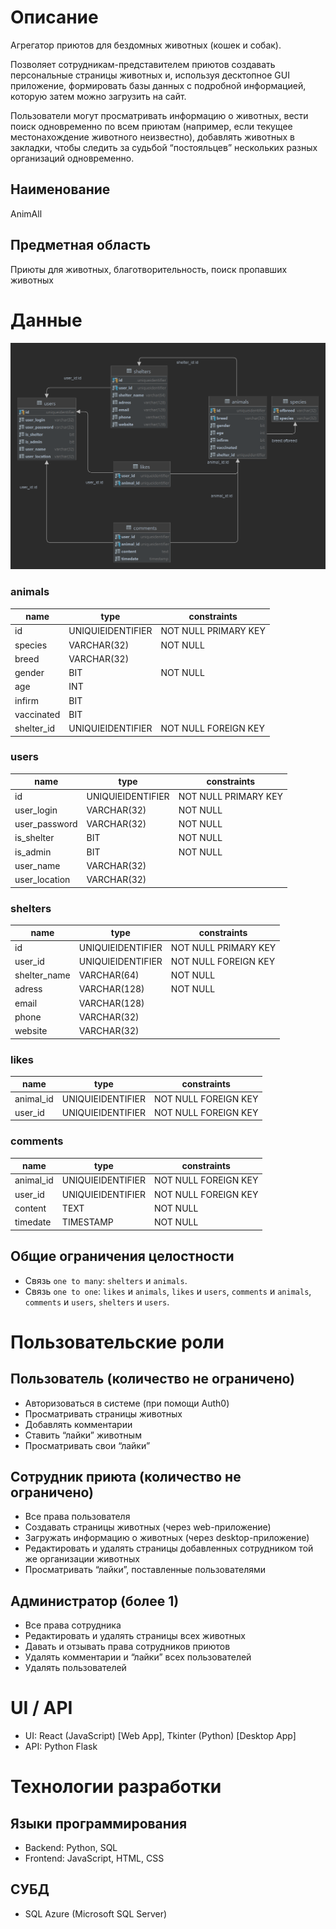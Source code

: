# Описание
Агрегатор приютов для бездомных животных (кошек и собак). 

Позволяет сотрудникам-представителем приютов создавать персональные страницы животных и, используя десктопное GUI приложение, формировать базы данных с подробной информацией, которую затем можно загрузить на сайт.

Пользователи могут просматривать информацию о животных, вести поиск одновременно по всем приютам (например, если текущее местонахождение животного неизвестно), добавлять животных в закладки, чтобы следить за судьбой “постояльцев” нескольких разных организаций одновременно.  

## Наименование 
AnimAll

## Предметная область

Приюты для животных, благотворительность, поиск пропавших животных

# Данные
![ER Diagram blank](https://raw.githubusercontent.com/alxtt/AnimAll/main/AnimAll-BD%20.png)

### animals
name | type | constraints
--- | --- | ---
id | UNIQUIEIDENTIFIER | NOT NULL PRIMARY KEY
species | VARCHAR(32) | NOT NULL
breed | VARCHAR(32) | 
gender | BIT | NOT NULL
age | INT |
infirm | BIT |
vaccinated | BIT |
shelter_id | UNIQUIEIDENTIFIER | NOT NULL FOREIGN KEY

### users
name | type | constraints
--- | --- | ---
id | UNIQUIEIDENTIFIER | NOT NULL PRIMARY KEY
user_login | VARCHAR(32) | NOT NULL
user_password | VARCHAR(32) | NOT NULL
is_shelter | BIT | NOT NULL
is_admin | BIT | NOT NULL
user_name | VARCHAR(32) |
user_location | VARCHAR(32) |

### shelters
name | type | constraints
--- | --- | ---
id | UNIQUIEIDENTIFIER | NOT NULL PRIMARY KEY
user_id | UNIQUIEIDENTIFIER | NOT NULL FOREIGN KEY
shelter_name | VARCHAR(64) | NOT NULL
adress | VARCHAR(128) | NOT NULL
email | VARCHAR(128) |
phone | VARCHAR(32) |
website | VARCHAR(32) |

### likes
name | type | constraints
--- | --- | ---
animal_id | UNIQUIEIDENTIFIER | NOT NULL FOREIGN KEY
user_id | UNIQUIEIDENTIFIER | NOT NULL FOREIGN KEY

### comments
name | type | constraints
--- | --- | ---
animal_id | UNIQUIEIDENTIFIER | NOT NULL FOREIGN KEY
user_id | UNIQUIEIDENTIFIER | NOT NULL FOREIGN KEY
content | TEXT | NOT NULL
timedate | TIMESTAMP | NOT NULL

## Общие ограничения целостности
- Связь `one to many`: `shelters` и `animals`.
- Связь `one to one`: `likes` и `animals`, `likes` и `users`, `comments` и `animals`, `comments` и `users`, `shelters` и `users`.

# Пользовательские роли

## Пользователь (количество не ограничено)
- Авторизоваться в системе (при помощи Auth0)
- Просматривать страницы животных
- Добавлять комментарии
- Ставить “лайки” животным
- Просматривать свои “лайки”

## Сотрудник приюта (количество не ограничено)
- Все права пользователя
- Создавать страницы животных (через web-приложение)
- Загружать информацию о животных (через desktop-приложение)
- Редактировать и удалять страницы добавленных сотрудником той же организации животных
- Просматривать “лайки”, поставленные пользователями

## Администратор (более 1)
- Все права сотрудника
- Редактировать и удалять страницы всех животных
- Давать и отзывать права сотрудников приютов
- Удалять комментарии и “лайки” всех пользователей
- Удалять пользователей


# UI / API 

- UI: React (JavaScript) [Web App], Tkinter (Python) [Desktop App]
- API: Python Flask

# Технологии разработки

## Языки программирования

- Backend: Python, SQL
- Frontend: JavaScript, HTML, CSS

## СУБД

- SQL Azure (Microsoft SQL Server)
